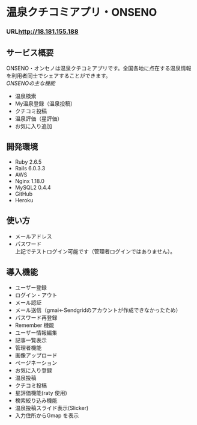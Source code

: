 # 温泉クチコミアプリ・ONSENO
### **URL<http://18.181.155.188>**
## サービス概要
ONSENO・オンセノは温泉クチコミアプリです。全国各地に点在する温泉情報を利用者同士でシェアすることができます。  
*ONSENOの主な機能*
* 温泉検索
* My温泉登録（温泉投稿）
* クチコミ投稿
* 温泉評価（星評価）
* お気に入り追加

## 開発環境
* Ruby 2.6.5
* Rails 6.0.3.3
* AWS
* Nginx 1.18.0
* MySQL2 0.4.4
* GitHub
* Heroku

## 使い方
* メールアドレス
* パスワード  
上記でテストログイン可能です（管理者ログインではありません）。

## 導入機能
* ユーザー登録
* ログイン・アウト
* メール認証
* メール送信（gmai←Sendgridのアカウントが作成できなかったため）
* パスワード再登録
* Remember 機能
* ユーザー情報編集
* 記事一覧表示
* 管理者機能
* 画像アップロード
* ページネーション
* お気に入り登録
* 温泉投稿
* クチコミ投稿
* 星評価機能(raty 使用)
* 検索絞り込み機能
* 温泉投稿スライド表示(Slicker)
* 入力住所からGmap を表示
